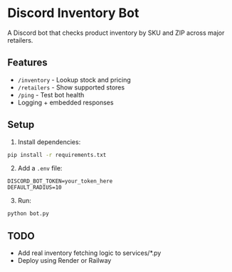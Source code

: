 
# Discord Inventory Bot

A Discord bot that checks product inventory by SKU and ZIP across major retailers.

## Features
- `/inventory` - Lookup stock and pricing
- `/retailers` - Show supported stores
- `/ping` - Test bot health
- Logging + embedded responses

## Setup
1. Install dependencies:
```bash
pip install -r requirements.txt
```

2. Add a `.env` file:
```
DISCORD_BOT_TOKEN=your_token_here
DEFAULT_RADIUS=10
```

3. Run:
```bash
python bot.py
```

## TODO
- Add real inventory fetching logic to services/*.py
- Deploy using Render or Railway

